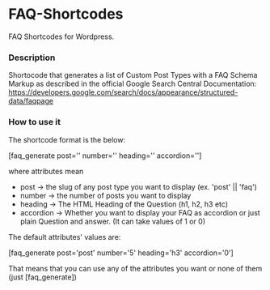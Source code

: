 # FAQ-Shortcodes
FAQ Shortcodes for Wordpress. 

### Description 
Shortocode that generates a list of Custom Post Types with a FAQ Schema Markup as described in the official Google Search Central Documentation:  https://developers.google.com/search/docs/appearance/structured-data/faqpage

### How to use it

The shortcode format is the below: 

[faq_generate post='' number='' heading='' accordion='']

where attributes mean

* post -> the slug of any post type you want to display (ex. 'post' || 'faq')
* number -> the number of posts you want to display
* heading -> The HTML Heading of the Question (h1, h2, h3 etc)
* accordion -> Whether you want to display your FAQ as accordion or just plain Question and answer. (It can take values of 1 or 0)

The default attributes' values are: 

[faq_generate post='post' number='5' heading='h3' accordion='0']

That means that you can use any of the attributes you want or none of them (just [faq_generate])
